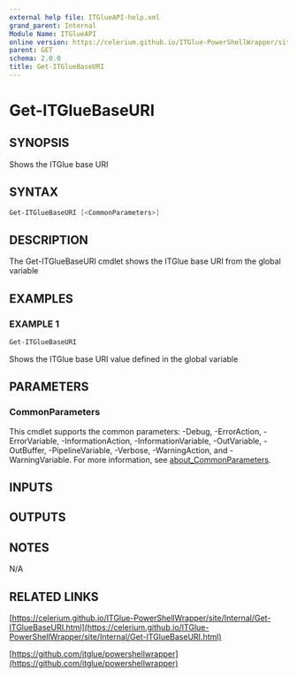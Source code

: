 ```yaml
---
external help file: ITGlueAPI-help.xml
grand_parent: Internal
Module Name: ITGlueAPI
online version: https://celerium.github.io/ITGlue-PowerShellWrapper/site/Internal/Get-ITGlueBaseURI.html
parent: GET
schema: 2.0.0
title: Get-ITGlueBaseURI
---
```


# Get-ITGlueBaseURI

## SYNOPSIS
Shows the ITGlue base URI

## SYNTAX

```powershell
Get-ITGlueBaseURI [<CommonParameters>]
```

## DESCRIPTION
The Get-ITGlueBaseURI cmdlet shows the ITGlue base URI from
the global variable

## EXAMPLES

### EXAMPLE 1
```powershell
Get-ITGlueBaseURI
```

Shows the ITGlue base URI value defined in the global variable

## PARAMETERS

### CommonParameters
This cmdlet supports the common parameters: -Debug, -ErrorAction, -ErrorVariable, -InformationAction, -InformationVariable, -OutVariable, -OutBuffer, -PipelineVariable, -Verbose, -WarningAction, and -WarningVariable. For more information, see [about_CommonParameters](http://go.microsoft.com/fwlink/?LinkID=113216).

## INPUTS

## OUTPUTS

## NOTES
N/A

## RELATED LINKS

[https://celerium.github.io/ITGlue-PowerShellWrapper/site/Internal/Get-ITGlueBaseURI.html](https://celerium.github.io/ITGlue-PowerShellWrapper/site/Internal/Get-ITGlueBaseURI.html)

[https://github.com/itglue/powershellwrapper](https://github.com/itglue/powershellwrapper)

